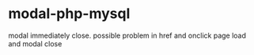 # modal-php-mysql

modal immediately close. possible problem in href and onclick
page load and modal close
